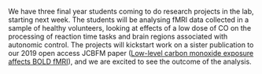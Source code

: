 We have three final year students coming to do research projects in the lab, starting next week. The students will be analysing fMRI data collected in a sample of healthy volunteers, looking at effects of a low dose of CO on the processing of reaction time tasks and brain regions associated with autonomic control. The projects will kickstart work on a sister publication to our 2019 open access JCBFM paper (<a href="https://journals.sagepub.com/doi/pdf/10.1177/0271678X19887358">Low-level carbon monoxide exposure affects BOLD fMRI</a>), and we are excited to see the outcome of the analysis. 

